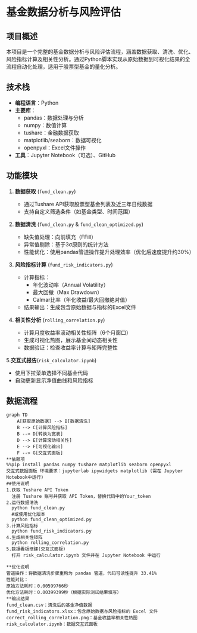 # 基金数据分析与风险评估

## 项目概述
本项目是一个完整的基金数据分析与风险评估流程，涵盖数据获取、清洗、优化、风险指标计算及相关性分析。通过Python脚本实现从原始数据到可视化结果的全流程自动化处理，适用于股票型基金的量化分析。

## 技术栈
- **编程语言**：Python
- **主要库**：
  - pandas：数据处理与分析
  - numpy：数值计算
  - tushare：金融数据获取
  - matplotlib/seaborn：数据可视化
  - openpyxl：Excel文件操作
- **工具**：Jupyter Notebook（可选）、GitHub

## 功能模块
1. **数据获取** (`fund_clean.py`)
   - 通过Tushare API获取股票型基金列表及近三年日线数据
   - 支持自定义筛选条件（如基金类型、时间范围）

2. **数据清洗** (`fund_clean.py` & `fund_clean_optimized.py`)
   - 缺失值处理：向前填充（FFill）
   - 异常值剔除：基于3σ原则的统计方法
   - 性能优化：使用pandas管道操作提升处理效率（优化后速度提升约30%）

3. **风险指标计算** (`fund_risk_indicators.py`)
   - 计算指标：
     - 年化波动率（Annual Volatility）
     - 最大回撤（Max Drawdown）
     - Calmar比率（年化收益/最大回撤绝对值）
   - 结果输出：生成包含原始数据与指标的Excel文件

4. **相关性分析** (`rolling_correlation.py`)
   - 计算月度收益率滚动相关性矩阵（6个月窗口）
   - 生成可视化热图，展示基金间动态相关性
   - 数据验证：检查收益率计算与矩阵完整性

5.**交互式报告**(`risk_calculator.ipynb`)
   - 使用下拉菜单选择不同基金代码
   - 自动更新显示净值曲线和风险指标
  

## 数据流程
```mermaid
graph TD
    A[获取原始数据] --> B[数据清洗]
    B --> C[计算风险指标]
    B --> D[转换为宽表]
    D --> E[计算滚动相关性]
    E --> F[可视化输出]
    F --> G[交互式面板]
**依赖项
%%pip install pandas numpy tushare matplotlib seaborn openpyxl
交互式数据面板 环境要求：jupyterlab ipywidgets matplotlib (需在 Jupyter Notebook中运行)
##使用说明
1.获取 Tushare API Token
  注册 Tushare 账号并获取 API Token，替换代码中的Your_token
2.运行数据清洗
  python fund_clean.py
  #或使用优化版本
  python fund_clean_optimized.py
3.计算风险指标
  python fund_risk_indicators.py
4.生成相关性矩阵
  python rolling_correlation.py
5.数据看板搭建(交互式面板)
  打开 risk_calculator.ipynb 文件并在 Jupyter Notebook 中运行

**优化说明
管道操作：将数据清洗步骤重构为 pandas 管道，代码可读性提升 33.41%
性能对比：
原始方法耗时：0.00599766秒
优化方法耗时：0.00399399秒（根据实际测试结果填写）
**输出结果
fund_clean.csv：清洗后的基金净值数据
fund_risk_indicators.xlsx：包含原始数据与风险指标的 Excel 文件
correct_rolling_correlation.png：基金收益率相关性热图
risk_calculator.ipynb：数据交互式面板

